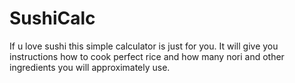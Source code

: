 # SushiCalc

If u love sushi this simple calculator is just for you. It will give you instructions how to cook perfect rice
and how many nori and other ingredients you will approximately use.
